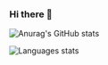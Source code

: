 ### Hi there 👋

![Anurag's GitHub stats](https://github-readme-stats.vercel.app/api?username=borry-dev&show_icons=true&theme=radical)

![Languages stats](https://github-readme-stats.vercel.app/api/top-langs/?username=borry-dev&hide=html&layout=compact&hide_border=true&hide_title=true&theme=dark&icon_color=5194f0&bg_color=0d1117)

